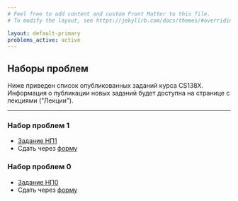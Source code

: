 ```yaml
---
# Feel free to add content and custom Front Matter to this file.
# To modify the layout, see https://jekyllrb.com/docs/themes/#overriding-theme-defaults

layout: default-primary
problems_active: active
---
```

<section class="info">
  <h2 class='info-header'>Наборы проблем</h2>
  <p> Ниже приведен список опубликованных заданий курса CS138X. Информация о публикации новых заданий будет доступна на странице с лекциями ("Лекции").</p>
  <hr/>
  
</section>
<section>
        <h3 class="topic">Набор проблем 1</h3>
        <ul>
          <li><a href="{{site.url}}/pset1">Задание НП1</a></li>
          <li>Сдать через <a target="_blank" href="https://forms.gle/coqLcFgaPXfxNSxB9">форму</a></li>
        </ul>
        <h3 class="topic">Набор проблем 0</h3>
        <ul>
          <li><a href="{{site.url}}/pset0">Задание НП0</a></li>
          <li>Сдать через <a target="_blank" href="https://forms.gle/XokRSPjjaaoLpQ6p9">форму</a></li>
        </ul>
</section>